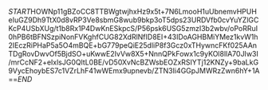 $START$HOWNp11gBZoCC8TTBWgtwjhxHz9x5t+7N6LmooH1uUbnemvHPUHeIuGZ9Dh9TtX0d8vRP3Ve8sbmG8wub9bkp3oT5dps23URDVfb0cvYuYZlGCKcP4USbXUg/t1b8Rx1P4DwKnESkpcS/P56psk6USG5zmzI3b2wbv/oPoRRuI0hPB6tBFNSzpiNonFVKghfCUG82XdRlNfID8EI+43IDoAGHBMiYMez1kvW1h2IEczRiPHaP5a5O4mBQE+bG779peQiE25dliP8f3Gcz0xTHywncFKf025AAnTDgRovDwvOf5BjdSO+uKwwE2IvVw8X5+NnnQPkFowx1c9yKOl8llA70JIw3I/mrCcNF2+eIxlsJG0QltL0BE/vD50XvNcBZWsbEOZxRSIYTj12KNZy+9baLkG9VycEhoybES7c1VZrLhF41wWEmx9upnevb/ZTN3Ii4GGpJMWRzZwn6hY+1A==$END$